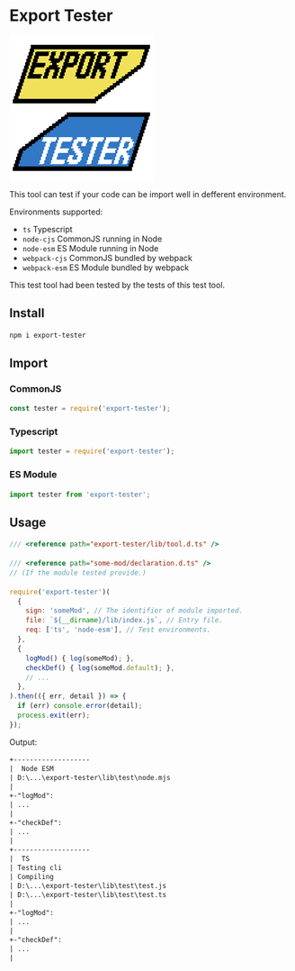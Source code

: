 # Export Tester

![Export Tester](lib/logo/logo256.png)

This tool can test if your code can be import well in defferent environment.

Environments supported:

- `ts` Typescript
- `node-cjs` CommonJS running in Node
- `node-esm` ES Module running in Node
- `webpack-cjs` CommonJS bundled by webpack
- `webpack-esm` ES Module bundled by webpack

This test tool had been tested by the tests of this test tool.

## Install

```bash
npm i export-tester
```

## Import

### CommonJS

```js
const tester = require('export-tester');
```

### Typescript

```js
import tester = require('export-tester');
```

### ES Module

```js
import tester from 'export-tester';
```

## Usage

```js
/// <reference path="export-tester/lib/tool.d.ts" />

/// <reference path="some-mod/declaration.d.ts" />
// (If the module tested provide.)

require('export-tester')(
  {
    sign: 'someMod', // The identifier of module imported.
    file: `${__dirname}/lib/index.js`, // Entry file.
    req: ['ts', 'node-esm'], // Test environments.
  },
  {
    logMod() { log(someMod); },
    checkDef() { log(someMod.default); },
    // ...
  },
).then(({ err, detail }) => {
  if (err) console.error(detail);
  process.exit(err);
});
```

Output:

```text
+-------------------
|  Node ESM
| D:\...\export-tester\lib\test\node.mjs
|
+-"logMod":
| ...
|
+-"checkDef":
| ...
|
+-------------------
|  TS
| Testing cli
| Compiling
| D:\...\export-tester\lib\test\test.js
| D:\...\export-tester\lib\test\test.ts
|
+-"logMod":
| ...
|
+-"checkDef":
| ...
|
```
